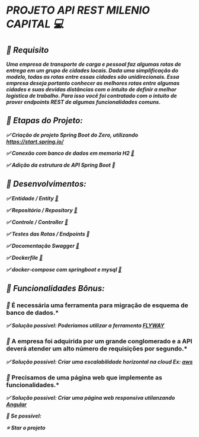# ***PROJETO API REST MILENIO CAPITAL 💻***



## ***🛑 Requisito*** 

***Uma empresa de transporte de carga e pessoal faz algumas rotas de entrega em um grupo de cidades locais. Dada uma simplificação do modelo, todas as rotas entre essas cidades são unidirecionais. Essa empresa deseja portanto conhecer as melhores rotas entre algumas cidades e suas devidas distâncias com o intuito de definir a melhor logística de trabalho. Para isso você foi contratado com o intuito de prover endpoints REST de algumas funcionalidades comuns.***



## ***🎯 Etapas do Projeto:***

***✅  Criação de projeto Spring Boot do Zero, utilizando https://start.spring.io/***

***✅  Conexão com banco de dados em memoria H2 [🚀](https://github.com/edvaldoljr/Desafio-Dev-Jr-API-REST/commit/6bad33cd618b31c93d6e4a34e792679758393ff5)***

***✅  Adição da estrutura de API Spring Boot 🚀***



## ***🔸 Desenvolvimentos:***

***✅  Entidade / Entity [🚀](https://github.com/edvaldoljr/Desafio-Dev-Jr-API-REST/blob/main/src/main/java/milenio/capital/projeto/entity/Rotas.java)***

***✅  Repositório / Repository [🚀](https://github.com/edvaldoljr/Desafio-Dev-Jr-API-REST/blob/main/src/main/java/milenio/capital/projeto/repository/RotasRepository.java)***

***✅  Controle / Controller [🚀](https://github.com/edvaldoljr/Desafio-Dev-Jr-API-REST/blob/main/src/main/java/milenio/capital/projeto/controller/RotasController.java)***

***✅ Testes das Rotas / Endpoints 🚀***

***✅  Docomentação Swagger [🚀](https://github.com/edvaldoljr/Desafio-Dev-Jr-API-REST/blob/main/src/main/java/milenio/capital/projeto/config/SwaggerConfig.java)***

***✅  Dockerfile [🚀](https://github.com/edvaldoljr/Desafio-Dev-Jr-API-REST/blob/main/Dockerfile)***

***✅ docker-compose com springboot e mysql [🚀](https://github.com/edvaldoljr/Desafio-Dev-Jr-API-REST/blob/main/docker-compose.yaml)***



## ***📝 Funcionalidades Bônus:***

### ***🔺* É necessária uma ferramenta para migração de esquema de banco de dados.***

***✅ Solução possivel: Poderiamos utilizar a ferramenta [FLYWAY](https://flywaydb.org/)*** 



### ***🔺* A empresa foi adquirida por um grande conglomerado e a  API deverá atender um alto número de requisições por segundo.***

***✅ Solução possivel: Criar uma escalabilidade horizontal na cloud  Ex: [aws](https://aws.amazon.com/)*** 



### ***🔺* Precisamos de uma página web que implemente as funcionalidades.***

***✅ Solução possivel: Criar uma página web responsiva utilanzando [Angular](https://angular.io/)***



***🔸 Se possível:***

***⭐️ Star o projeto***
